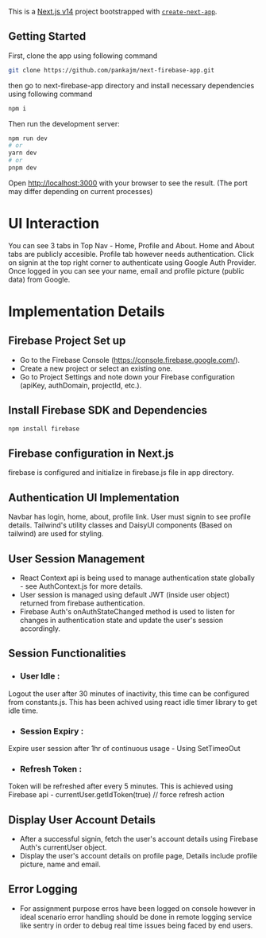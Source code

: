 This is a [Next.js v14](https://nextjs.org/) project bootstrapped with [`create-next-app`](https://github.com/vercel/next.js/tree/canary/packages/create-next-app).

## Getting Started

First, clone the app using following command

```bash
git clone https://github.com/pankajm/next-firebase-app.git
```

then go to next-firebase-app directory and install necessary dependencies using following command

```bash
npm i
```

Then run the development server:

```bash
npm run dev
# or
yarn dev
# or
pnpm dev
```

Open [http://localhost:3000](http://localhost:3000) with your browser to see the result. (The port may differ depending on current processes)

# UI Interaction

You can see 3 tabs in Top Nav - Home, Profile and About. Home and About tabs are publicly accesible. Profile tab however needs authentication. Click on signin at the top right corner to authenticate using Google Auth Provider. Once logged in you can see your name, email and profile picture (public data) from Google.

# Implementation Details 

## Firebase Project Set up

- Go to the Firebase Console (https://console.firebase.google.com/).
- Create a new project or select an existing one.
- Go to Project Settings and note down your Firebase configuration (apiKey, authDomain, projectId, etc.).

## Install Firebase SDK and Dependencies

```bash
npm install firebase
```

## Firebase configuration in Next.js

firebase is configured and initialize in firebase.js file in app directory.

## Authentication UI Implementation

Navbar has login, home, about, profile link. User must signin to see profile details. Tailwind's utility classes and DaisyUI components (Based on tailwind) are used for styling.

## User Session Management

- React Context api is being used to manage authentication state globally -  see AuthContext.js for more details.
- User session is managed using default JWT (inside user object) returned from firebase authentication.
- Firebase Auth's onAuthStateChanged method is used to listen for changes in authentication state and update the user's session accordingly.

## Session Functionalities

- ### User Idle :

Logout the user after 30 minutes of inactivity, this time can be configured from constants.js. This has been achived using react idle timer library to get idle time.

- ### Session Expiry :

Expire user session after 1hr of continuous usage - Using SetTimeoOut

- ### Refresh Token :

Token will be refreshed after every 5 minutes. This is achieved using Firebase api -
currentUser.getIdToken(true) // force refresh action

## Display User Account Details

- After a successful signin, fetch the user's account details using Firebase Auth's currentUser object.
- Display the user's account details on profile page, Details include profile picture, name and email.

## Error Logging

- For assignment purpose erros have been logged on console however in ideal scenario error handling should be done in remote logging service like sentry in order to debug real time issues being faced by end users.
